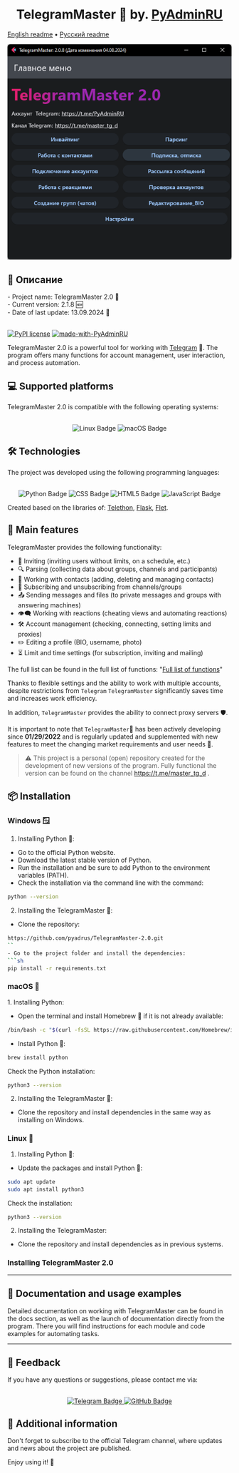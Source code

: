 <h1 align="center">TelegramMaster 🚀 by. <a href="https://t.me/PyAdminRU" target="_blank">PyAdminRU</a></h1>

[English readme](README.Eng.md) • [Русский readme](README.md)

![alt text](docs/static/images/TelegramMaster_2.png "TelegramMaster_2")

<h2>📖 Описание</h2>
- Project name: TelegramMaster 2.0 🚀<br>
- Current version: 2.1.8 🆕<br>
- Date of last update: 13.09.2024 📅<br><br>

[![PyPI license](https://img.shields.io/pypi/l/ansicolortags.svg)](https://pypi.python.org/pypi/ansicolortags/)
[![made-with-PyAdminRU](https://img.shields.io/badge/Made%20with-PyAdminRU-1f425f.svg)](https://t.me/PyAdminRU)

TelegramMaster 2.0 is a powerful tool for working with <a href="https://telegram.org /">Telegram</a> 📨. The program
offers many functions for account management, user interaction, and process automation.

<h2>💻 Supported platforms</h2>
TelegramMaster 2.0 is compatible with the following operating systems:<br><br>

<p align="center">
  <img src="https://img.shields.io/badge/Linux-FCC624?style=for-the-badge&logo=linux&logoColor=black" alt="Linux Badge">
  <img src="https://img.shields.io/badge/mac%20os-000000?style=for-the-badge&logo=apple&logoColor=white" alt="macOS Badge">
</p>

<h2>🛠️ Technologies</h2>
The project was developed using the following programming languages:<br><br>

<p align="center">
  <img src="https://img.shields.io/badge/Python-14354C?style=for-the-badge&logo=python&logoColor=white" alt="Python Badge">
  <img src="https://img.shields.io/badge/CSS-239120?&style=for-the-badge&logo=css3&logoColor=white" alt="CSS Badge">
  <img src="https://img.shields.io/badge/HTML5-E34F26?style=for-the-badge&logo=html5&logoColor=white" alt="HTML5 Badge">
  <img src="https://img.shields.io/badge/JavaScript-F7DF1E?style=for-the-badge&logo=JavaScript&logoColor=white" alt="JavaScript Badge">
</p>

Created based on the libraries of: [Telethon](https://github.com/LonamiWebs/Telethon ), [Flask](https://flask.palletsprojects.com/en/3.0.x/), [Flet](https://github.com/flet-dev/flet).

<h2>🚀 Main features</h2>

TelegramMaster provides the following functionality:

* 📩 Inviting (inviting users without limits, on a schedule, etc.)
* 🔍 Parsing (collecting data about groups, channels and participants)
* 📇 Working with contacts (adding, deleting and managing contacts)
* 📢 Subscribing and unsubscribing from channels/groups
* 📤 Sending messages and files (to private messages and groups with answering machines)
* 👁️🗨️ Working with reactions (cheating views and automating reactions)
* 🛠️ Account management (checking, connecting, setting limits and proxies)
* ✏️ Editing a profile (BIO, username, photo)
* ⏳ Limit and time settings (for subscription, inviting and mailing)

The full list can be found in the full list of functions: "[Full list of functions](docs/Полный_перечень_функций.md )"

Thanks to flexible settings and the ability to work with multiple 
accounts, despite restrictions from <code>Telegram</code> <code>TelegramMaster</code> significantly saves
time and increases work efficiency. 

In addition, <code>TelegramMaster</code> provides the ability to connect 
proxy servers 🛡️.

It is important to note that <code>TelegramMaster</code>🚀 has been actively developing since <b>01/29/2022</b> and is regularly updated and supplemented with new
features to meet the changing market requirements and user needs 🤝.

> ⚠️ This project is a personal (open) repository created for the development of new versions of the program. Fully functional
> the version can be found on the channel https://t.me/master_tg_d .

<h2>📦 Installation</h2>

<h3>Windows 🪟</h3>

1. Installing Python 🐍:

* Go to the official Python website.
* Download the latest stable version of Python.
* Run the installation and be sure to add Python to the environment variables (PATH).
* Check the installation via the command line with the command:

```sh
python --version
```

2. Installing the TelegramMaster 🚀:

* Clone the repository:
```sh
https://github.com/pyadrus/TelegramMaster-2.0.git
``
- Go to the project folder and install the dependencies:
```sh
pip install -r requirements.txt
```

<h3>macOS 🍏</h3>
1. Installing Python:

* Open the terminal and install Homebrew 🍺 if it is not already available:
```sh
/bin/bash -c "$(curl -fsSL https://raw.githubusercontent.com/Homebrew/install/HEAD/install.sh)"
```

- Install Python 🐍:

```sh
brew install python
```

Check the Python installation:

```sh
python3 --version
```

2. Installing the TelegramMaster 🚀:

- Clone the repository and install dependencies in the same way as installing on Windows.

<h3>Linux 🐧</h3>

1. Installing Python 🐍:

- Update the packages and install Python 🐍:

```sh
sudo apt update
sudo apt install python3
```

Check the installation:

```sh
python3 --version

```

2. Installing the TelegramMaster:

- Clone the repository and install dependencies as in previous systems.

<h3>Installing TelegramMaster 2.0</h3>

<hr align="center"/>

<h2>🔧 Documentation and usage examples</h2>
Detailed documentation on working with TelegramMaster can be found in the docs section, as well as the launch of documentation directly from the program.
There you will find instructions for each module and code examples for automating tasks.

<hr align="center"/>

<h2>💬 Feedback</h2>
If you have any questions or suggestions, please contact me via:<br><br>

<p align="center">
  <a href="https://t.me/PyAdminRU">
    <img src="https://img.shields.io/badge/Telegram-2CA5E0?style=for-the-badge&logo=telegram&logoColor=white" alt="Telegram Badge">
  </a>
  <a href="https://github.com/pyadrus">
    <img src="https://img.shields.io/badge/GitHub-100000?style=for-the-badge&logo=github&logoColor=white" alt="GitHub Badge">
  </a>
</p>

<h2>📢 Additional information</h2>

Don't forget to subscribe to the official Telegram channel, where updates and news about the project are published.

Enjoy using it! 🚀
